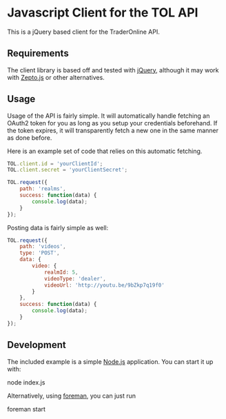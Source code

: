 # Javascript Client for the TOL API

This is a jQuery based client for the TraderOnline API.

## Requirements

The client library is based off and tested with [jQuery](http://jquery.com),
although it may work with [Zepto.js](http://zeptojs.com) or other alternatives.

## Usage

Usage of the API is fairly simple.  It will automatically handle fetching an OAuth2 token for you as long as you setup your credentials beforehand.  If the token expires, it will transparently fetch a new one in the same manner as done before.

Here is an example set of code that relies on this automatic fetching.
```js
TOL.client.id = 'yourClientId';
TOL.client.secret = 'yourClientSecret';

TOL.request({
    path: 'realms',
    success: function(data) {
        console.log(data);
    }
});
```
Posting data is fairly simple as well:
```js
TOL.request({
    path: 'videos',
    type: 'POST',
    data: {
        video: {
            realmId: 5,
            videoType: 'dealer',
            videoUrl: 'http://youtu.be/9bZkp7q19f0'
        }
    },
    success: function(data) {
        console.log(data);
    }
});
```

## Development

The included example is a simple [Node.js](http://nodejs.org) application.  You
can start it up with:

  node index.js

Alternatively, using [foreman](http://ddollar.github.com/foreman/), you can just run

  foreman start
